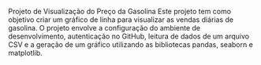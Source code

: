 
Projeto de Visualização do Preço da Gasolina
Este projeto tem como objetivo criar um gráfico de linha para visualizar as vendas diárias de gasolina. O projeto envolve a configuração do ambiente de desenvolvimento, autenticação no GitHub, leitura de dados de um arquivo CSV e a geração de um gráfico utilizando as bibliotecas pandas, seaborn e matplotlib.
